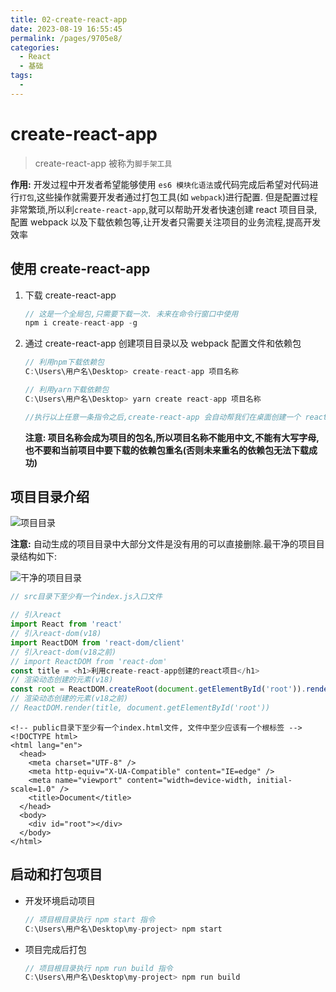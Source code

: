 ```yaml
---
title: 02-create-react-app
date: 2023-08-19 16:55:45
permalink: /pages/9705e8/
categories:
  - React
  - 基础
tags:
  - 
---
```

# create-react-app

> create-react-app 被称为`脚手架工具`

**作用:** 开发过程中开发者希望能够使用 `es6 模块化语法`或代码完成后希望对代码进行`打包`,这些操作就需要开发者通过打包工具(如 `webpack`)进行配置. 但是配置过程非常繁琐,所以利`create-react-app`,就可以帮助开发者快速创建 react 项目目录,配置 webpack 以及下载依赖包等,让开发者只需要关注项目的业务流程,提高开发效率

## 使用 create-react-app

1. 下载 create-react-app

    ```JavaScript
    // 这是一个全局包,只需要下载一次. 未来在命令行窗口中使用
    npm i create-react-app -g
    ```

1. 通过 create-react-app 创建项目目录以及 webpack 配置文件和依赖包

    ```JavaScript
    // 利用npm下载依赖包
    C:\Users\用户名\Desktop> create-react-app 项目名称
    
    // 利用yarn下载依赖包
    C:\Users\用户名\Desktop> yarn create react-app 项目名称
    
    //执行以上任意一条指令之后,create-react-app 会自动帮我们在桌面创建一个 react 项目
    ```

    **注意: 项目名称会成为项目的包名,所以项目名称不能用中文,不能有大写字母,也不要和当前项目中要下载的依赖包重名(否则未来重名的依赖包无法下载成功)**

## 项目目录介绍

![项目目录](import/images/project.png)

**注意:**
自动生成的项目目录中大部分文件是没有用的可以直接删除.最干净的项目目录结构如下:

![干净的项目目录](import/images/simple-project.png)

```JavaScript
// src目录下至少有一个index.js入口文件

// 引入react
import React from 'react'
// 引入react-dom(v18)
import ReactDOM from 'react-dom/client'
// 引入react-dom(v18之前)
// import ReactDOM from 'react-dom'
const title = <h1>利用create-react-app创建的react项目</h1>
// 渲染动态创建的元素(v18)
const root = ReactDOM.createRoot(document.getElementById('root')).render(title)
// 渲染动态创建的元素(v18之前)
// ReactDOM.render(title, document.getElementById('root'))
```

```Plain Text
<!-- public目录下至少有一个index.html文件, 文件中至少应该有一个根标签 -->
<!DOCTYPE html>
<html lang="en">
  <head>
    <meta charset="UTF-8" />
    <meta http-equiv="X-UA-Compatible" content="IE=edge" />
    <meta name="viewport" content="width=device-width, initial-scale=1.0" />
    <title>Document</title>
  </head>
  <body>
    <div id="root"></div>
  </body>
</html>
```

## 启动和打包项目

- 开发环境启动项目

    ```JavaScript
    // 项目根目录执行 npm start 指令
    C:\Users\用户名\Desktop\my-project> npm start
    ```

- 项目完成后打包

    ```JavaScript
    // 项目根目录执行 npm run build 指令
    C:\Users\用户名\Desktop\my-project> npm run build
    ```


